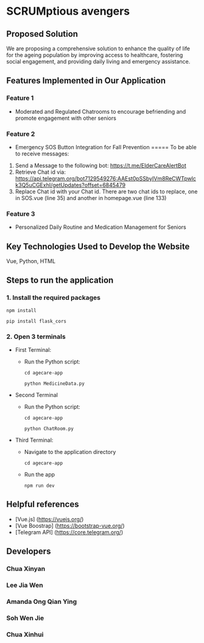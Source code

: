 # SCRUMptious avengers

## Proposed Solution
We are proposing a comprehensive solution to enhance the quality of life for the ageing population by improving access to healthcare, fostering social engagement, and providing daily living and emergency assistance. 

## Features Implemented in Our Application
### Feature 1
- Moderated and Regulated Chatrooms to encourage befriending and promote engagement with other seniors

### Feature 2
- Emergency SOS Button Integration for Fall Prevention
=====
To be able to receive messages:
1. Send a Message to the following bot: https://t.me/ElderCareAlertBot
2. Retrieve Chat id via: https://api.telegram.org/bot7129549276:AAEst0pSSbyIVm8ReCWTpwlck3Q5uCGExhI/getUpdates?offset=6845479
3. Replace Chat id with your Chat id. There are two chat ids to replace, one in SOS.vue (line 35) and another in homepage.vue (line 133)
  
### Feature 3
- Personalized Daily Routine and Medication Management for Seniors

## Key Technologies Used to Develop the Website
Vue, Python, HTML

## Steps to run the application
### 1. Install the required packages
```
npm install
```
```
pip install flask_cors
```

### 2. Open 3 terminals

* First Terminal:
  * Run the Python script:
    ```
    cd agecare-app
    ```
    ```
    python MedicineData.py
    ```

* Second Terminal
  * Run the Python script:
    ```
    cd agecare-app
    ```
    ```
    python ChatRoom.py
    ```
* Third Terminal:
  * Navigate to the application directory
    ```
    cd agecare-app
    ```
  * Run the app
    ```
    npm run dev
    ```

## Helpful references
- [Vue.js] (https://vuejs.org/)
- [Vue Boostrap] (https://bootstrap-vue.org/)
- [Telegram API] (https://core.telegram.org/)

## Developers
### Chua Xinyan
### Lee Jia Wen
### Amanda Ong Qian Ying
### Soh Wen Jie
### Chua Xinhui
